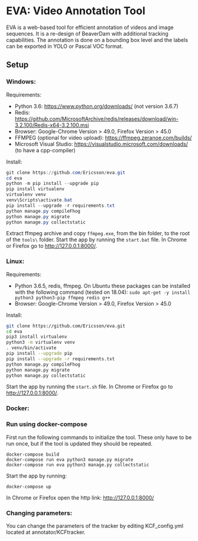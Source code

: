 EVA: Video Annotation Tool
=====================================================

EVA is a web-based tool for efficient annotation of videos and image
sequences. It is a re-design of BeaverDam with additional
tracking capabilities. The annotation is done on a bounding box level and
the labels can be exported in YOLO or Pascal VOC format.


## Setup
### Windows:
Requirements:
* Python 3.6: https://www.python.org/downloads/  (not version 3.6.7)
* Redis: https://github.com/MicrosoftArchive/redis/releases/download/win-3.2.100/Redis-x64-3.2.100.msi
* Browser: Google-Chrome Version > 49.0, Firefox Version > 45.0
* FFMPEG (optional for video upload): https://ffmpeg.zeranoe.com/builds/
* Microsoft Visual Studio: https://visualstudio.microsoft.com/downloads/ (to have a cpp-compiler)

Install:
```powershell
git clone https://github.com/Ericsson/eva.git
cd eva
python -m pip install --upgrade pip
pip install virtualenv
virtualenv venv
venv\Scripts\activate.bat
pip install --upgrade -r requirements.txt
python manage.py compileFhog
python manage.py migrate
python manage.py collectstatic
```

Extract ffmpeg archive and copy `ffmpeg.exe`, from the bin folder, to the root
of the `tools\` folder. Start the app by running the `start.bat` file. 
In Chrome or Firefox go to http://127.0.0.1:8000/.

### Linux:

Requirements:
* Python 3.6.5, redis, ffmpeg. On Ubuntu these packages can be installed
  with the following command (tested on 18.04):
  `sudo apt-get -y install python3 python3-pip ffmpeg redis g++`
* Browser: Google-Chrome Version > 49.0, Firefox Version > 45.0

Install:
```bash
git clone https://github.com/Ericsson/eva.git
cd eva
pip3 install virtualenv
python3 -m virtualenv venv
. venv/bin/activate
pip install --upgrade pip
pip install --upgrade -r requirements.txt
python manage.py compileFhog
python manage.py migrate
python manage.py collectstatic
```

Start the app by running the `start.sh` file.
In Chrome or Firefox go to http://127.0.0.1:8000/.



### Docker:

### Run using docker-compose

First run the following commands to initialize the tool. These only have to be
run once, but if the tool is updated they should be repeated.

```
docker-compose build
docker-compose run eva python3 manage.py migrate
docker-compose run eva python3 manage.py collectstatic
```

Start the app by running:

```
docker-compose up
```

In Chrome or Firefox open the http link: http://127.0.0.1:8000/

### Changing parameters:

You can change the parameters of the tracker by editing KCF_config.yml located at annotator/KCFtracker.
